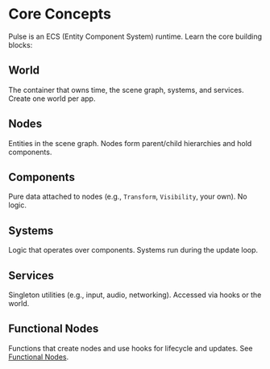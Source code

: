 # Core Concepts

Pulse is an ECS (Entity Component System) runtime. Learn the core building blocks:

## World
The container that owns time, the scene graph, systems, and services. Create one world per app.

## Nodes
Entities in the scene graph. Nodes form parent/child hierarchies and hold components.

## Components
Pure data attached to nodes (e.g., `Transform`, `Visibility`, your own). No logic.

## Systems
Logic that operates over components. Systems run during the update loop.

## Services
Singleton utilities (e.g., input, audio, networking). Accessed via hooks or the world.

## Functional Nodes
Functions that create nodes and use hooks for lifecycle and updates. See [Functional Nodes](/learn/functional-nodes).
